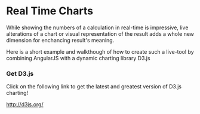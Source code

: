 Real Time Charts
================



While showing the numbers of a calculation in real-time is impressive, live alterations of a chart or visual representation of the result adds a whole new dimension for enchancing result's meaning.


Here is a short example and walkthough of how to create such a live-tool by combining AngularJS with a dynamic charting library D3.js



### Get D3.js

Click on the following link to get the latest and greatest version of D3.js charting!

http://d3js.org/
